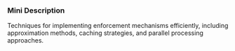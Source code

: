 ### Mini Description

Techniques for implementing enforcement mechanisms efficiently, including approximation methods, caching strategies, and parallel processing approaches.
